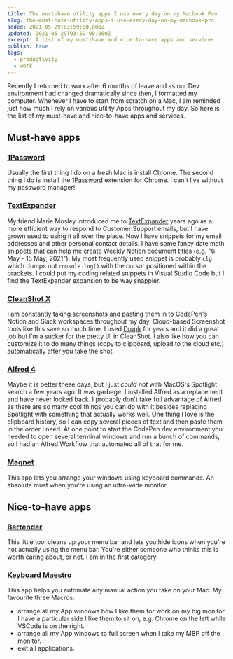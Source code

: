 ```yaml
---
title: The must-have utility apps I use every day on my Macbook Pro
slug: the-must-have-utility-apps-i-use-every-day-on-my-macbook-pro
added: 2021-05-29T03:59:00.000Z
updated: 2021-05-29T03:59:00.000Z
excerpt: A list of my must-have and nice-to-have apps and services.
publish: true
tags:
  - productivity
  - work
---
```


Recently I returned to work after 6 months of leave and as our Dev environment had changed dramatically since then, I formatted my computer. Whenever I have to start from scratch on a Mac, I am reminded just how much I rely on various utility Apps throughout my day. So here is the list of my must-have and nice-to-have apps and services.


## Must-have apps

### [1Password](https://1password.com/)
Usually the first thing I do on a fresh Mac is install Chrome. The second thing I do is install the [1Password](https://1password.com/) extension for Chrome. I can't live without my password manager!

### [TextExpander](https://textexpander.com/) 
My friend Marie Mosley introduced me to [TextExpander](https://textexpander.com/) years ago as a more efficient way to respond to Customer Support emails, but I have grown used to using it all over the place. Now I have snippets for my email addresses and other personal contact details. I have some fancy date math snippets that can help me create Weekly Notion document titles (e.g. "6 May - 15 May, 2021"). My most frequently used snippet is probably `clg` which dumps out `console.log()` with the cursor positioned within the brackets. I could put my coding related snippets in Visual Studio Code but I find the TextExpander expansion to be way snappier. 

### [CleanShot X](https://cleanshot.com/)
I am constantly taking screenshots and pasting them in to CodePen's Notion and Slack workspaces throughout my day. Cloud-based Screenshot tools like this save so much time. I used [Droplr](https://droplr.com/) for years and it did a great job but I'm a sucker for the pretty UI in CleanShot. I also like how you can customize it to do many things (copy to clipboard, upload to the cloud etc.) automatically after you take the shot.

### [Alfred 4](https://www.alfredapp.com/)
Maybe it is better these days, but I just *could not* with MacOS's Spotlight search a few years ago. It was garbage. I installed Alfred as a replacement and have never looked back. I probably don't take full advantage of Alfred as there are so many cool things you can do with it besides replacing Spotlight with something that actually works well. One thing I love is the clipboard history, so I can copy several pieces of text and then paste them in the order I need. At one point to start the CodePen dev environment you needed to open several terminal windows and run a bunch of commands, so I had an Alfred Workflow that automated all of that for me. 

### [Magnet](https://magnet.crowdcafe.com)
This app lets you arrange your windows using keyboard commands. An absolute must when you’re using an ultra-wide monitor.

## Nice-to-have apps

### [Bartender](https://www.macbartender.com/)
This little tool cleans up your menu bar and lets you hide icons when you're not actually using the menu bar. You're either someone who thinks this is worth caring about, or not. I am in the first category.

### [Keyboard Maestro](https://www.keyboardmaestro.com/main/)
This app helps you automate any manual action you take on your Mac. My favourite three Macros:
- arrange all my App windows how I like them for work on my big monitor. I have a particular side I like them to sit on, e.g. Chrome on the left while VSCode is on the right.
- arrange all my App windows to full screen when I take my MBP off the monitor.
- exit all applications. 

